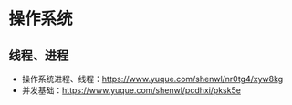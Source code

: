 # 操作系统

## 线程、进程
- 操作系统进程、线程：https://www.yuque.com/shenwl/nr0tg4/xyw8kg
- 并发基础：https://www.yuque.com/shenwl/pcdhxi/pksk5e
